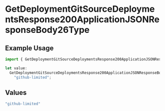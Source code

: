 # GetDeploymentGitSourceDeploymentsResponse200ApplicationJSONResponseBody26Type

## Example Usage

```typescript
import { GetDeploymentGitSourceDeploymentsResponse200ApplicationJSONResponseBody26Type } from "@vercel/sdk/models/getdeploymentop.js";

let value:
  GetDeploymentGitSourceDeploymentsResponse200ApplicationJSONResponseBody26Type =
    "github-limited";
```

## Values

```typescript
"github-limited"
```